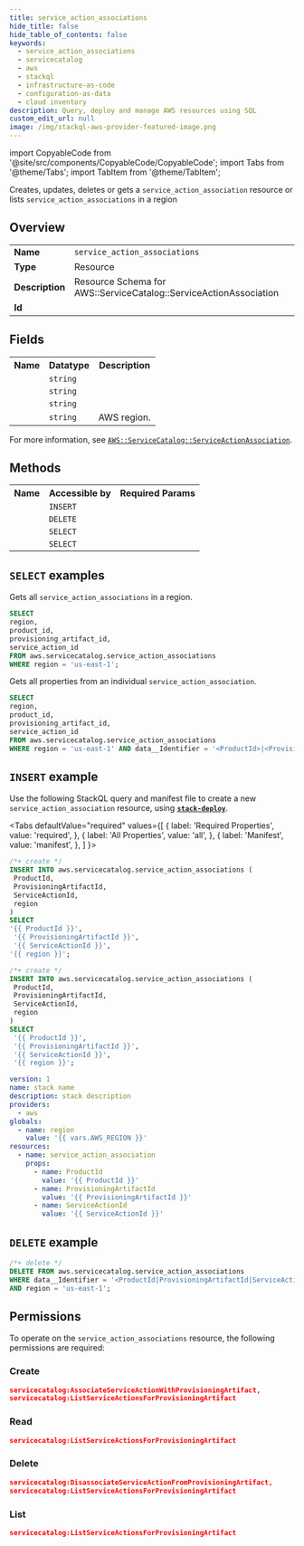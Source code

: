 ```yaml
---
title: service_action_associations
hide_title: false
hide_table_of_contents: false
keywords:
  - service_action_associations
  - servicecatalog
  - aws
  - stackql
  - infrastructure-as-code
  - configuration-as-data
  - cloud inventory
description: Query, deploy and manage AWS resources using SQL
custom_edit_url: null
image: /img/stackql-aws-provider-featured-image.png
---
```


import CopyableCode from '@site/src/components/CopyableCode/CopyableCode';
import Tabs from '@theme/Tabs';
import TabItem from '@theme/TabItem';

Creates, updates, deletes or gets a <code>service_action_association</code> resource or lists <code>service_action_associations</code> in a region

## Overview
<table>
<tbody>
<tr><td><b>Name</b></td><td><code>service_action_associations</code></td></tr>
<tr><td><b>Type</b></td><td>Resource</td></tr>
<tr><td><b>Description</b></td><td>Resource Schema for AWS::ServiceCatalog::ServiceActionAssociation</td></tr>
<tr><td><b>Id</b></td><td><CopyableCode code="aws.servicecatalog.service_action_associations" /></td></tr>
</tbody>
</table>

## Fields
<table>
<tbody>
<tr><th>Name</th><th>Datatype</th><th>Description</th></tr><tr><td><CopyableCode code="product_id" /></td><td><code>string</code></td><td></td></tr>
<tr><td><CopyableCode code="provisioning_artifact_id" /></td><td><code>string</code></td><td></td></tr>
<tr><td><CopyableCode code="service_action_id" /></td><td><code>string</code></td><td></td></tr>
<tr><td><CopyableCode code="region" /></td><td><code>string</code></td><td>AWS region.</td></tr>
</tbody>
</table>

For more information, see <a href="https://docs.aws.amazon.com/AWSCloudFormation/latest/UserGuide/aws-resource-servicecatalog-serviceactionassociation.html"><code>AWS::ServiceCatalog::ServiceActionAssociation</code></a>.

## Methods

<table>
<tbody>
  <tr>
    <th>Name</th>
    <th>Accessible by</th>
    <th>Required Params</th>
  </tr>
  <tr>
    <td><CopyableCode code="create_resource" /></td>
    <td><code>INSERT</code></td>
    <td><CopyableCode code="ProductId, ProvisioningArtifactId, ServiceActionId, region" /></td>
  </tr>
  <tr>
    <td><CopyableCode code="delete_resource" /></td>
    <td><code>DELETE</code></td>
    <td><CopyableCode code="data__Identifier, region" /></td>
  </tr>
  <tr>
    <td><CopyableCode code="list_resources" /></td>
    <td><code>SELECT</code></td>
    <td><CopyableCode code="region" /></td>
  </tr>
  <tr>
    <td><CopyableCode code="get_resource" /></td>
    <td><code>SELECT</code></td>
    <td><CopyableCode code="data__Identifier, region" /></td>
  </tr>
</tbody>
</table>

## `SELECT` examples
Gets all <code>service_action_associations</code> in a region.
```sql
SELECT
region,
product_id,
provisioning_artifact_id,
service_action_id
FROM aws.servicecatalog.service_action_associations
WHERE region = 'us-east-1';
```
Gets all properties from an individual <code>service_action_association</code>.
```sql
SELECT
region,
product_id,
provisioning_artifact_id,
service_action_id
FROM aws.servicecatalog.service_action_associations
WHERE region = 'us-east-1' AND data__Identifier = '<ProductId>|<ProvisioningArtifactId>|<ServiceActionId>';
```

## `INSERT` example

Use the following StackQL query and manifest file to create a new <code>service_action_association</code> resource, using [__`stack-deploy`__](https://pypi.org/project/stack-deploy/).

<Tabs
    defaultValue="required"
    values={[
      { label: 'Required Properties', value: 'required', },
      { label: 'All Properties', value: 'all', },
      { label: 'Manifest', value: 'manifest', },
    ]
}>
<TabItem value="required">

```sql
/*+ create */
INSERT INTO aws.servicecatalog.service_action_associations (
 ProductId,
 ProvisioningArtifactId,
 ServiceActionId,
 region
)
SELECT 
'{{ ProductId }}',
 '{{ ProvisioningArtifactId }}',
 '{{ ServiceActionId }}',
'{{ region }}';
```
</TabItem>
<TabItem value="all">

```sql
/*+ create */
INSERT INTO aws.servicecatalog.service_action_associations (
 ProductId,
 ProvisioningArtifactId,
 ServiceActionId,
 region
)
SELECT 
 '{{ ProductId }}',
 '{{ ProvisioningArtifactId }}',
 '{{ ServiceActionId }}',
 '{{ region }}';
```
</TabItem>
<TabItem value="manifest">

```yaml
version: 1
name: stack name
description: stack description
providers:
  - aws
globals:
  - name: region
    value: '{{ vars.AWS_REGION }}'
resources:
  - name: service_action_association
    props:
      - name: ProductId
        value: '{{ ProductId }}'
      - name: ProvisioningArtifactId
        value: '{{ ProvisioningArtifactId }}'
      - name: ServiceActionId
        value: '{{ ServiceActionId }}'

```
</TabItem>
</Tabs>

## `DELETE` example

```sql
/*+ delete */
DELETE FROM aws.servicecatalog.service_action_associations
WHERE data__Identifier = '<ProductId|ProvisioningArtifactId|ServiceActionId>'
AND region = 'us-east-1';
```

## Permissions

To operate on the <code>service_action_associations</code> resource, the following permissions are required:

### Create
```json
servicecatalog:AssociateServiceActionWithProvisioningArtifact,
servicecatalog:ListServiceActionsForProvisioningArtifact
```

### Read
```json
servicecatalog:ListServiceActionsForProvisioningArtifact
```

### Delete
```json
servicecatalog:DisassociateServiceActionFromProvisioningArtifact,
servicecatalog:ListServiceActionsForProvisioningArtifact
```

### List
```json
servicecatalog:ListServiceActionsForProvisioningArtifact
```
